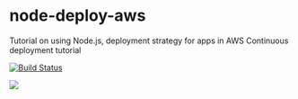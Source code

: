 # node-deploy-aws
Tutorial on using Node.js, deployment strategy for apps in AWS
Continuous deployment tutorial

[![Build Status](https://travis-ci.org/dwdraju/node-deploy-aws.svg?branch=master)](https://travis-ci.org/dwdraju/node-deploy-aws)


[![](https://images.microbadger.com/badges/image/dwdraju/node-deploy-aws.svg)](https://microbadger.com/images/dwdraju/node-deploy-aws "Get your own image badge on microbadger.com")
